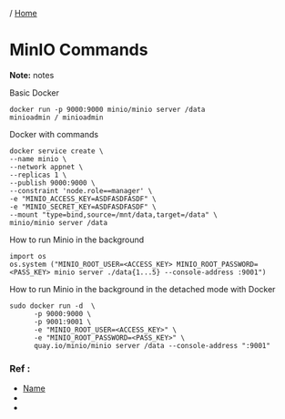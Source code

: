 / [Home](index.md)

# MinIO Commands

**Note:** notes



Basic Docker
```
docker run -p 9000:9000 minio/minio server /data
minioadmin / minioadmin
```

Docker with commands
```
docker service create \
--name minio \
--network appnet \
--replicas 1 \
--publish 9000:9000 \
--constraint 'node.role==manager' \
-e "MINIO_ACCESS_KEY=ASDFASDFASDF" \
-e "MINIO_SECRET_KEY=ASDFASDFASDF" \
--mount "type=bind,source=/mnt/data,target=/data" \
minio/minio server /data
```
How to run Minio in the background
```
import os
os.system ("MINIO_ROOT_USER=<ACCESS_KEY> MINIO_ROOT_PASSWORD=<PASS_KEY> minio server ./data{1...5} --console-address :9001")
```
How to run Minio in the background in the detached mode with Docker
```
sudo docker run -d  \ 
	  -p 9000:9000 \
	  -p 9001:9001 \
	  -e "MINIO_ROOT_USER=<ACCESS_KEY>" \
	  -e "MINIO_ROOT_PASSWORD=<PASS_KEY>" \
	  quay.io/minio/minio server /data --console-address ":9001"   
```


### Ref :

  * [Name](file)
  * []()
  * []()
